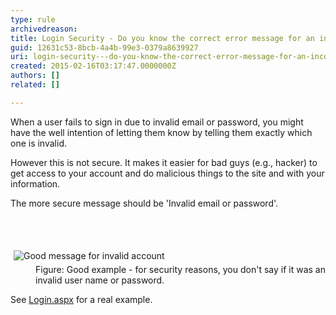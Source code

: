 ```yaml
---
type: rule
archivedreason: 
title: Login Security - Do you know the correct error message for an incorrect user name or password?
guid: 12631c53-8bcb-4a4b-99e3-0379a8639927
uri: login-security---do-you-know-the-correct-error-message-for-an-incorrect-user-name-or-password
created: 2015-02-16T03:17:47.0000000Z
authors: []
related: []

---
```



<p>
                    When a user fails to sign in due to invalid email or 
     password, you might have the well intention of letting them 
     know by telling them exactly which one is invalid.
                </p><p>
                    However this is not secure. It makes it easier for bad guys 
     (e.g., hacker) to get access to your account and do 
     malicious things to the site and with your information.
                </p><p>
                    The more secure message should be 'Invalid email or 
     password'.
                </p>
<br><excerpt class='endintro'></excerpt><br>
<dl class="goodImage"><dt> 
      <img border="0" alt="Good message for invalid account" src="http&#58;//www.ssw.com.au/ssw/standards/rules/Images/GoodLoginError.gif" style="margin&#58;5px;" /> 
   </dt><dd>Figure&#58; Good example - for security reasons, you don't say if it was an invalid user name or password.</dd></dl><p> See 
   <a href="http&#58;//www.ssw.com.au/ssw/shop/Login.aspx">Login.aspx</a> for a real example. </p>


